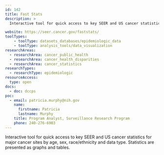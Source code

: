 ```yaml
---
id: 142
title: Fast Stats
description: >
  Interactive tool for quick access to key SEER and US cancer statistics for major cancer sites by age,sex, race/ethnicity and data type. Statistics are presented as graphs and tables.

website: https://seer.cancer.gov/faststats/
toolTypes:
    - toolType: datasets_databases/epidemiologic_data
    - toolType: analysis_tools/data_visualization
researchAreas:
  - researchArea: cancer_public_health
  - researchArea: cancer_health_disparities
  - researchArea: cancer_statistics
researchTypes:
  - researchType: epidemiologic
resourceAccess:
  type: open
docs:
  - doc: dccps
poc:
  - email: patricia.murphy@nih.gov
    name:
      firstname: Patricia
      lastname: Murphy
    title: Program Analyst, Surveillance Research Program
    phone: 240-276-6903
---
```

Interactive tool for quick access to key SEER and US cancer statistics for major cancer sites by age, sex, race/ethnicity and data type. Statistics are presented as graphs and tables.
